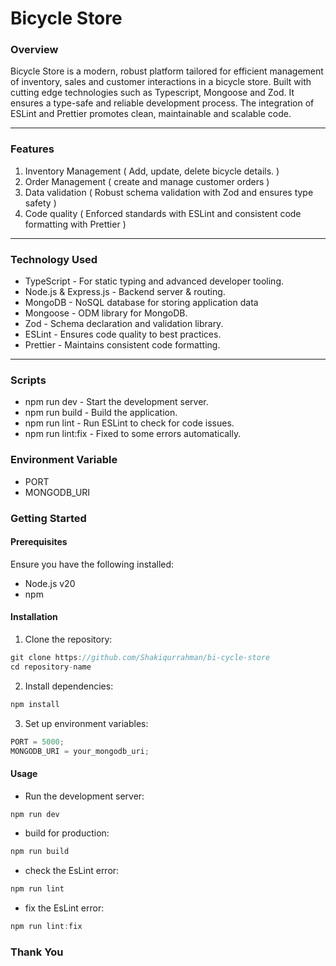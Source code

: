 # Bicycle Store

### Overview

Bicycle Store is a modern, robust platform tailored for efficient management of inventory, sales and customer interactions in a bicycle store. Built with cutting edge technologies such as Typescript, Mongoose and Zod. It ensures a type-safe and reliable development process. The integration of ESLint and Prettier promotes clean, maintainable and scalable code.

---

### Features

1. Inventory Management ( Add, update, delete bicycle details. )
2. Order Management ( create and manage customer orders )
3. Data validation ( Robust schema validation with Zod and ensures type safety )
4. Code quality ( Enforced standards with ESLint and consistent code formatting with Prettier )

---

### Technology Used

-   TypeScript - For static typing and advanced developer tooling.
-   Node.js & Express.js - Backend server & routing.
-   MongoDB - NoSQL database for storing application data
-   Mongoose - ODM library for MongoDB.
-   Zod - Schema declaration and validation library.
-   ESLint - Ensures code quality to best practices.
-   Prettier - Maintains consistent code formatting.

---

### Scripts

-   npm run dev - Start the development server.
-   npm run build - Build the application.
-   npm run lint - Run ESLint to check for code issues.
-   npm run lint:fix - Fixed to some errors automatically.

### Environment Variable

-   PORT
-   MONGODB_URI

### Getting Started

#### Prerequisites

Ensure you have the following installed:

-   Node.js v20
-   npm

#### Installation

1. Clone the repository:

```js
git clone https://github.com/Shakiqurrahman/bi-cycle-store
cd repository-name
```

2. Install dependencies:

```js
npm install
```

3. Set up environment variables:

```js
PORT = 5000;
MONGODB_URI = your_mongodb_uri;
```

#### Usage

-   Run the development server:

```js
npm run dev
```

-   build for production:

```js
npm run build
```

-   check the EsLint error:

```js
npm run lint
```

-   fix the EsLint error:

```js
npm run lint:fix
```

### Thank You
